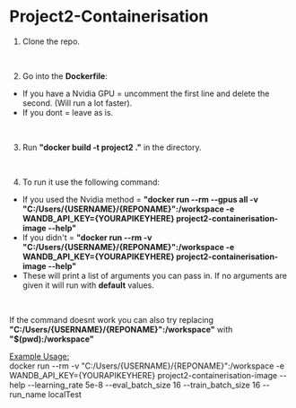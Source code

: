 # Project2-Containerisation

1) Clone the repo.
<br>

2) Go into the **Dockerfile**:
- If you have a Nvidia GPU = uncomment the first line and delete the second. (Will run a lot faster).
- If you dont = leave as is.
<br>

3) Run **"docker build -t project2 ."** in the directory.
<br>

4) To run it use the following command:
- If you used the Nvidia method = **"docker run --rm --gpus all -v "C:/Users/{USERNAME}/{REPONAME}":/workspace -e WANDB_API_KEY={YOURAPIKEYHERE} project2-containerisation-image --help"**
- If you didn't = **"docker run --rm -v "C:/Users/{USERNAME}/{REPONAME}":/workspace -e WANDB_API_KEY={YOURAPIKEYHERE} project2-containerisation-image --help"**
- These will print a list of arguments you can pass in. If no arguments are given it will run with **default** values.
<br>

If the command doesnt work you can also try replacing **"C:/Users/{USERNAME}/{REPONAME}":/workspace"** with **"$(pwd):/workspace"**


<ins> Example Usage: </ins>
<br>
docker run --rm -v "C:/Users/{USERNAME}/{REPONAME}":/workspace -e WANDB_API_KEY={YOURAPIKEYHERE} project2-containerisation-image --help --learning_rate 5e-8 --eval_batch_size 16 --train_batch_size 16 --run_name localTest
